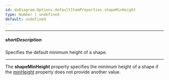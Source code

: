 ```yaml
---
id: dxDiagram.Options.defaultItemProperties.shapeMinHeight
type: Number | undefined
default: undefined
---
```

---
##### shortDescription
Specifies the default minimum height of a shape.

---
The **shapeMinHeight** property specifies the minimum height of a shape if the [minHeight](/api-reference/10%20UI%20Components/dxDiagram/1%20Configuration/customShapes/minHeight.md '/Documentation/ApiReference/UI_Components/dxDiagram/Configuration/customShapes/#minHeight') property does not provide another value.